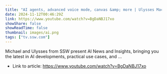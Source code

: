 ```yaml
---
title: "AI agents, advanced voice mode, canvas &amp; more | Ulysses Maclaren &amp; Michael Smedley"
date: 2024-11-12T00:46:29Z
link: https://www.youtube.com/watch?v=BgDaNBJ17xo
showShare: false
showReadTime: false
thumbnail: images/ai.png
tags: ["tv.ssw.com"]
---
```

Michael and Ulysses from SSW present AI News and Insights, bringing you the latest in AI developments, practical use cases, and ...

- Link to article: https://www.youtube.com/watch?v=BgDaNBJ17xo